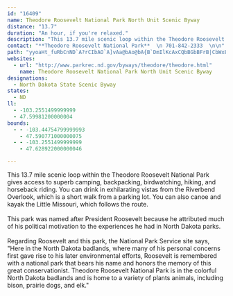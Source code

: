 ```yaml
---
id: "16409"
name: Theodore Roosevelt National Park North Unit Scenic Byway
distance: "13.7"
duration: "An hour, if you're relaxed."
description: "This 13.7 mile scenic loop within the Theodore Roosevelt National Park gives access to superb camping, backpacking, birdwatching, hiking, and horseback riding. You can canoe and kayak the Little Missouri, which follows the route."
contact: "**Theodore Roosevelt National Park**  \n 701-842-2333  \n\n"
path: "yyoaHt_fuRbCnND`A?rCIbAO`A]vAa@bAo@bA{B`DmIlKcAxCQbBGbBFrB|CbWxB~\\IfBe@xAs@~@wA~@a@l@_@~A?r@DdAXdAhA`DjArC^d@r@Rh@@^Ul@s@xAsFXW`@Ur@Ib@Nx@n@`AxBbCxGvA`Dr@fAdDjDrDjCvClCr@xAb@lBNt@ZlFNvAl@xBXf@fMrOl@`Af@lBb@fDH~A?jE}@`IEzCTlFOrAyAfFyEzImEjJU`AcBzLEdBJnATjAfClEhBxBXf@X|@D~AUhA_@jA]^{@^cAEaCeBk@Ey@T}CrAk@f@gD`F}B~Bc@~@Gd@GdANhEGjDF`BV~@n@rAjB~Cl@rAR`AJrAn@rQK~B_@fAqBdCiAxBYnBG|AF|MLlBb@lBXp@hCzD^rBw@np@GhAc@fBmAhBy@d@oD\\oAl@a@f@oApCsHhRmB~Bs@l@}CfBuDrAsB|By@NaDJoHxEuExC{@lAm@jA_@nA[vBMnBEpKKxBY`CmEnTi@t@sBl@o@^g@|AKxAKxFNfEFlAhAnFFjAIrC^dC?zAOdDo@xA{DlGk@rA_@dBY`CcB`HIzABjAxA~KNxAd@vLAdAGd@q@`A}@j@YZQj@C~AHd@P`@b@b@XFZKp@u@~@}E`@{@XQf@EdBAl@e@NsASyEHs@Xm@TS\\Cj@XRh@XrB@tB[xF_@xBw@fD{@~AsDrAg@j@iAlC_@j@_Ax@oAFqGwBoBGiBLqD|@iCd@gCLmF?qLeAcDDmGd@yBl@s@j@mBlBiAlBy@`Dk@xF}AlF_@lDDxDl@tECdB[`Bc@x@i@h@cDdBcAhAcAbBs@lBeBnHo@~DYtDC~@H~ALr@^jAz@tApBrAjAnA\\z@Pz@HhAA~@W`Be@dAiAx@cCXu@d@IR_@dASlBKtCDrBZvBf@tAjAdB|@lBZjA\\pBJ|BA~As@lLEtCXjFTfBh@jCr@`Cv@dB`EfGb@rBN`FP~@\\x@n@`A|@b@x@LtAf@h@j@n@~@l@jAhAhDn@vAbCxC^n@h@dCNxE^xDh@~Br@rB~@lBjAlBfBlBhBfAfCdAp@p@h@fAXxBElBm@dEsAlHKrABrAJr@R~@h@jAbBrAnCx@fFLxAKvCg@nDsAr@Q|CAxARtB~@rAzAh@dARf@^~AT~B?lA_@rFEdBDhDRjDNdA^tANd@zA~Bb@jADf@?pAKxAYzAiCfGS~@SpBAhAH|BT~Ab@tAd@x@dAjAhBx@`AFt@G"
websites:
  - url: "http://www.parkrec.nd.gov/byways/theodore/theodore.html"
    name: Theodore Roosevelt National Park North Unit Scenic Byway
designations:
  - North Dakota State Scenic Byway
states:
  - ND
ll:
  - -103.2551499999999
  - 47.59981200000004
bounds:
  - - -103.44754799999993
    - 47.590771000000075
  - - -103.2551499999999
    - 47.628922000000046

---
```


<p>This 13.7 mile scenic loop within the Theodore Roosevelt
National Park gives access to superb camping, backpacking,
birdwatching, hiking, and horseback riding. You can drink in
exhilarating vistas from the Riverbend Overlook, which is a short
walk from a parking lot. You can also canoe and kayak the Little
Missouri, which follows the route.<br>
<br>
This park was named after President Roosevelt because he attributed
much of his political motivation to the experiences he had in North
Dakota parks.<br>
<br>
Regarding Roosevelt and this park, the National Park Service site
says, "Here in the North Dakota badlands, where many of his
personal concerns first gave rise to his later environmental
efforts, Roosevelt is remembered with a national park that bears
his name and honors the memory of this great conservationist.
Theodore Roosevelt National Park is in the colorful North Dakota
badlands and is home to a variety of plants animals, including
bison, prairie dogs, and elk."<br></p>
